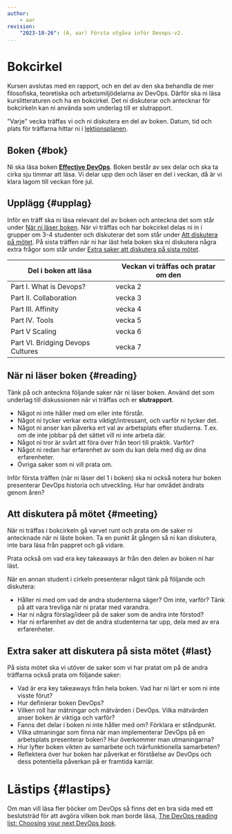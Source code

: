 ```yaml
---
author:
    - aar
revision:
    "2023-10-26": (A, aar) Första utgåva inför Devops-v2.
...
```

Bokcirkel
==================================

Kursen avslutas med en rapport, och en del av den ska behandla de mer filosofiska, teoretiska och arbetsmiljödelarna av DevOps. Därför ska ni läsa kurslitteraturen och ha en bokcirkel. Det ni diskuterar och antecknar för bokcirkeln kan ni använda som underlag till er slutrapport.

<!--more-->

"Varje" vecka träffas vi och ni diskutera en del av boken. Datum, tid och plats för träffarna hittar ni i [lektionsplanen](https://dbwebb.se/devops/lektionsplan).

<!-- Potentially free dialogue based on ideas/reflection raised by participants 

More directed skimming through the chapters - and discussion on the details and themes as we go through each section.  

I slutet av kursen ska de skriva ett kort dokument om det.

I slutrapporten kan jag ha krav på att de ska ha ett stycke om varje kapitel i boken. DÅ måste de skriva ner något som de lärde sig efter varje bokcirkel. 

Om någon inte dyker upp, hur hanterar vi det? 

Om vi har fasta frågor då kan vi ha att de måste svara på dem i text och hitta motargument eller andra diskussioner om det på nätet och sammanfatta. 
-->

Boken {#bok}
---------------------------------------

Ni ska läsa boken **[Effective DevOps](http://tinyurl.com/y6jy5x8u)**. Boken består av sex delar och ska ta cirka sju timmar att läsa. Vi delar upp den och läser en del i veckan, då är vi klara lagom till veckan före jul.



Upplägg {#upplag}
---------------------------------------

Inför en träff ska ni läsa relevant del av boken och anteckna det som står under [När ni läser boken](#reading). När vi träffas och har bokcirkel delas ni in i grupper om 3-4 studenter och diskuterar det som står under [Att diskutera på mötet](#meeting). På sista träffen när ni har läst hela boken ska ni diskutera några extra frågor som står under [Extra saker att diskutera på sista mötet](#last).


| Del i boken att läsa | Veckan vi träffas och pratar om den |
|-------------|------------------------------------|
| Part I. What is Devops? | vecka 2 |
| Part II. Collaboration | vecka 3 |
| Part III. Affinity | vecka 4 |
| Part IV. Tools | vecka 5 |
| Part V Scaling | vecka 6 |
| Part VI. Bridging Devops Cultures | vecka 7 |



## När ni läser boken {#reading}

Tänk på och anteckna följande saker när ni läser boken. Använd det som underlag till diskussionen när vi träffas och er **slutrapport**.

- Något ni inte håller med om eller inte förstår.
- Något ni tycker verkar extra viktigt/intressant, och varför ni tycker det.
- Något ni anser kan påverka ert val av arbetsplats efter studierna. T.ex. om de inte jobbar på det sättet vill ni inte arbeta där.
- Något ni tror är svårt att föra över från teori till praktik. Varför?
- Något ni redan har erfarenhet av som du kan dela med dig av dina erfarenheter.
- Övriga saker som ni vill prata om.

Inför första träffen (när ni läser del 1 i boken) ska ni också notera hur boken presenterar DevOps historia och utveckling. Hur har området ändrats genom åren?



## Att diskutera på mötet {#meeting}

När ni träffas i bokcirkeln gå varvet runt och prata om de saker ni antecknade när ni läste boken. Ta en punkt åt gången så ni kan diskutera, inte bara läsa från pappret och gå vidare.

Prata också om vad era key takeaways är från den delen av boken ni har läst.

När en annan student i cirkeln presenterar något tänk på följande och diskutera:

- Håller ni med om vad de andra studenterna säger? Om inte, varför? Tänk på att vara trevliga när ni pratar med varandra.
- Har ni några förslag/ideer på de saker som de andra inte förstod?
- Har ni erfarenhet av det de andra studenterna tar upp, dela med av era erfarenheter.



## Extra saker att diskutera på sista mötet {#last}

På sista mötet ska vi utöver de saker som vi har pratat om på de andra träffarna också prata om följande saker:

- Vad är era key takeaways från hela boken. Vad har ni lärt er som ni inte visste förut?
- Hur definierar boken DevOps?
- Vilken roll har mätningar och mätvärden i DevOps. Vilka mätvärden anser boken är viktiga och varför?
- Fanns det delar i boken ni inte håller med om? Förklara er ståndpunkt.
- Vilka utmaningar som finna när man implementerar DevOps på en arbetsplats presenterar boken? Hur överkommer man utmaningarna?
- Hur lyfter boken vikten av samarbete och tvärfunktionella samarbeten?
- Reflektera över hur boken har påverkat er förståelse av DevOps och dess potentiella påverkan på er framtida karriär.



Lästips {#lastips}
===========================

Om man vill läsa fler böcker om DevOps så finns det en bra sida med ett beslutsträd för att avgöra vilken bok man borde läsa, [The DevOps reading list: Choosing your next DevOps book](https://octopus.com/blog/devops-reading-list).
